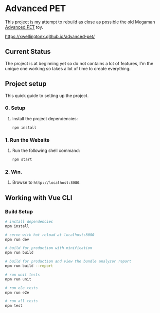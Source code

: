 # Advanced PET

This project is my attempt to rebuild as close as possible the old Megaman [Advanced PET](https://megaman.fandom.com/wiki/Advanced_PET) toy.

https://xwellingtonx.github.io/advanced-pet/

## Current Status
The project is at beginning yet so do not contains a lot of features, I'm the unique one working so takes a lot of time to create everything.


## Project setup

This quick guide to setting up the project.

### 0. Setup
1. Install the project dependencies:
    ``` bash
    npm install
    ```

### 1. Run the Website
1. Run the following shell command:
    ``` bash
    npm start
    ```

### 2. Win.
1. Browse to `http://localhost:8080`.



## Working with Vue CLI

### Build Setup

``` bash
# install dependencies
npm install

# serve with hot reload at localhost:8080
npm run dev

# build for production with minification
npm run build

# build for production and view the bundle analyzer report
npm run build --report

# run unit tests
npm run unit

# run e2e tests
npm run e2e

# run all tests
npm test
```
